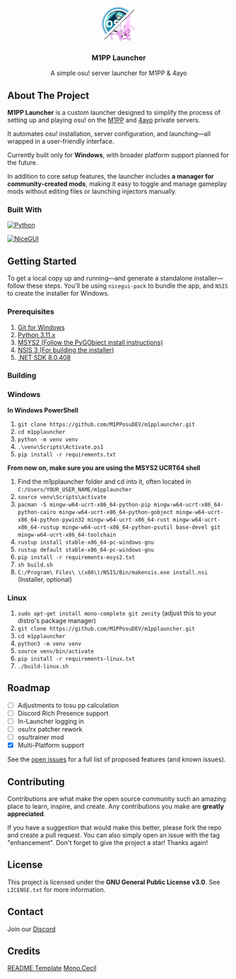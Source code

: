 <br />
<div align="center">
  <a href="https://github.com/M1PPosuDEV/m1pplauncher/">
    <img src="icon.png" alt="Logo" width="80" height="80">
  </a>

<h3 align="center">M1PP Launcher</h3>

  <p align="center">
    A simple osu! server launcher for M1PP & 4ayo 
    <br />
  </p>
</div>

## About The Project


**M1PP Launcher** is a custom launcher designed to simplify the process of setting up and playing osu! on the [M1PP](https://m1pposu.dev/) and [4ayo](https://4ayosu.ovh/) private servers.

It automates osu! installation, server configuration, and launching—all wrapped in a user-friendly interface.

Currently built only for **Windows**, with broader platform support planned for the future.

In addition to core setup features, the launcher includes **a manager for community-created mods**, making it easy to toggle and manage gameplay mods without editing files or launching injectors manually.


### Built With

[![Python][python-badge]][python-url]

[python-badge]: https://img.shields.io/badge/Python-3.11-blue?logo=python&logoColor=white
[python-url]: https://www.python.org/
[![NiceGUI][nicegui-badge]][nicegui-url]

[nicegui-badge]: https://img.shields.io/badge/NiceGUI-✨_UI_with_Python-45b8d8?logo=python&logoColor=white
[nicegui-url]: https://nicegui.io/

## Getting Started

To get a local copy up and running—and generate a standalone installer—follow these steps.
You'll be using `nicegui-pack` to bundle the app, and `NSIS` to create the installer for Windows.

### Prerequisites

1. [Git for Windows](https://github.com/git-for-windows/git/releases/download/v2.49.0.windows.1/Git-2.49.0-64-bit.exe)
2. [Python 3.11.x](https://www.python.org/ftp/python/3.11.9/python-3.11.9-amd64.exe)
3. [MSYS2 (Follow the PyGObject install instructions)](https://pygobject.gnome.org/getting_started.html#windows-getting-started)
4. [NSIS 3 (For building the installer)](https://nsis.sourceforge.io/Download)
5. [.NET SDK 8.0.408](https://builds.dotnet.microsoft.com/dotnet/Sdk/8.0.408/dotnet-sdk-8.0.408-win-x64.exe)

### Building

### Windows
**In Windows PowerShell**
1. `git clone https://github.com/M1PPosuDEV/m1pplauncher.git`
2. `cd m1pplauncher`
3. `python -m venv venv`
4. `.\venv\Scripts\Activate.ps1`
5. `pip install -r requirements.txt`

**From now on, make sure you are using the MSYS2 UCRT64 shell**
1. Find the m1pplauncher folder and cd into it, often located in `C:/Users/YOUR_USER_NAME/m1pplauncher`
2. `source venv\Scripts\activate`
3. `pacman -S mingw-w64-ucrt-x86_64-python-pip mingw-w64-ucrt-x86_64-python-cairo mingw-w64-ucrt-x86_64-python-gobject mingw-w64-ucrt-x86_64-python-pywin32 mingw-w64-ucrt-x86_64-rust mingw-w64-ucrt-x86_64-rustup mingw-w64-ucrt-x86_64-python-psutil base-devel git mingw-w64-ucrt-x86_64-toolchain`
4. `rustup install stable-x86_64-pc-windows-gnu`
5. `rustup default stable-x86_64-pc-windows-gnu`
6. `pip install -r requirements-msys2.txt`
7. `sh build.sh`
8. `C:/Program\ Files\ \(x86\)/NSIS/Bin/makensis.exe install.nsi` (Installer, optional)

### Linux
1. `sudo apt-get install mono-complete git zenity` (adjust this to your distro's package manager)
2. `git clone https://github.com/M1PPosuDEV/m1pplauncher.git`
3. `cd m1pplauncher`
4. `python3 -m venv venv`
5. `source venv/bin/activate`
6. `pip install -r requirements-linux.txt`
7. `./build-linux.sh`

## Roadmap

- [ ] Adjustments to tosu pp calculation
- [ ] Discord Rich Presence support
- [ ] In-Launcher logging in
- [ ] osu!rx patcher rework
- [ ] osu!trainer mod
- [x] Multi-Platform support

See the [open issues](https://github.com/github_username/repo_name/issues) for a full list of proposed features (and known issues).

## Contributing

Contributions are what make the open source community such an amazing place to learn, inspire, and create. Any contributions you make are **greatly appreciated**.

If you have a suggestion that would make this better, please fork the repo and create a pull request. You can also simply open an issue with the tag "enhancement".
Don't forget to give the project a star! Thanks again!

## License

This project is licensed under the **GNU General Public License v3.0**. See `LICENSE.txt` for more information.

## Contact

Join our [Discord](https://dsc.gg/m1ppand4ayo)

## Credits

[README Template](https://github.com/othneildrew/Best-README-Template)
[Mono.Cecil](https://github.com/jbevain/cecil)
